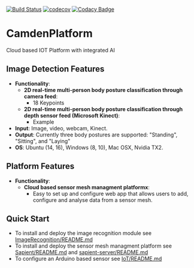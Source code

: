[![Build Status](https://travis-ci.com/kalperen/CamdenPlatform.svg?branch=master)](https://travis-ci.com/kalperen/CamdenPlatform)
[![codecov](https://codecov.io/gh/kalperen/CamdenPlatform/branch/master/graph/badge.svg)](https://codecov.io/gh/kalperen/CamdenPlatform)
[![Codacy Badge](https://api.codacy.com/project/badge/Grade/7b4b26ff2c0a4c0caddb1f6ab18eb13f)](https://www.codacy.com/app/kalperen/CamdenPlatform?utm_source=github.com&amp;utm_medium=referral&amp;utm_content=kalperen/CamdenPlatform&amp;utm_campaign=Badge_Grade)

# CamdenPlatform
Cloud based IOT Platform with integrated AI

## Image Detection Features
- **Functionality**:
    - **2D real-time multi-person body posture classification through camera feed**:
      - 18 Keypoints
    - **2D real-time multi-person body posture classification through depth sensor feed (Microsoft Kinect)**:
        - Example
- **Input**: Image, video, webcam, Kinect.
- **Output**: Currently three body postures are supported: "Standing", "Sitting", and "Laying"
- **OS**: Ubuntu (14, 16), Windows (8, 10), Mac OSX, Nvidia TX2.

## Platform Features
- **Functionality**:
  - **Cloud based sensor mesh managment platformx**:
    - Easy to set up and configure web app that allows users to add, configure and analyse data from a sensor mesh.

## Quick Start

- To install and deploy the image recognition module see [ImageRecognition/README.md](imageRecognition/README.md)
- To install and deploy the sensor mesh managment platform see [Sapient/README.md](Sapient/README.md) and [sapient-server/README.md](sapient-server/README.md)
- To configure an Arduino based sensor see [IoT/README.md](Iot/README.md)
